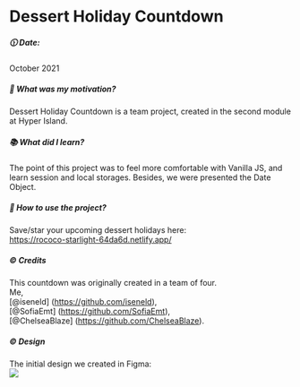 # Dessert Holiday Countdown

##### :clock1130: Date:

October 2021

##### :muscle: What was my motivation?

Dessert Holiday Countdown is a team project, created in the second module at Hyper Island.

##### :books: What did I learn?

The point of this project was to feel more comfortable with Vanilla JS, and learn session and local storages. Besides, we were presented the Date Object.

##### :flashlight: How to use the project?

Save/star your upcoming dessert holidays here:  
https://rococo-starlight-64da6d.netlify.app/

##### :copyright: Credits

This countdown was originally created in a team of four.
<br>
Me,
<br>
[@iseneld] (https://github.com/iseneld),
<br>
[@SofiaEmt] (https://github.com/SofiaEmt),
<br>
[@ChelseaBlaze] (https://github.com/ChelseaBlaze).

##### :copyright: Design

The initial design we created in Figma:
<br>
<image src="./preview.png"/>
